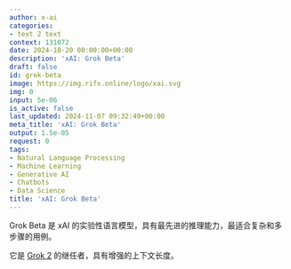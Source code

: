 ```yaml
---
author: x-ai
categories:
- text 2 text
context: 131072
date: 2024-10-20 00:00:00+00:00
description: 'xAI: Grok Beta'
draft: false
id: grok-beta
image: https://img.rifx.online/logo/xai.svg
img: 0
input: 5e-06
is_active: false
last_updated: 2024-11-07 09:32:49+00:00
meta_title: 'xAI: Grok Beta'
output: 1.5e-05
request: 0
tags:
- Natural Language Processing
- Machine Learning
- Generative AI
- Chatbots
- Data Science
title: 'xAI: Grok Beta'
---
```




Grok Beta 是 xAI 的实验性语言模型，具有最先进的推理能力，最适合复杂和多步骤的用例。

它是 [Grok 2](https://x.ai/blog/grok-2) 的继任者，具有增强的上下文长度。

